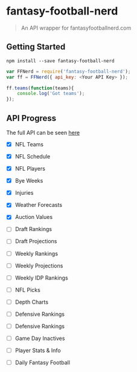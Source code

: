# fantasy-football-nerd
> An API wrapper for fantasyfootballnerd.com

## Getting Started

```shell
npm install --save fantasy-football-nerd
```

```js
var FFNerd = require('fantasy-football-nerd');
var ff = FFNerd({ api_key: <Your API Key> });

ff.teams(function(teams){
    console.log('Got teams');
});

```

## API Progress

The full API can be seen [here](http://www.fantasyfootballnerd.com/fantasy-football-api)

- [x] NFL Teams
- [x] NFL Schedule
- [x] NFL Players
- [x] Bye Weeks
- [x] Injuries
- [x] Weather Forecasts
- [x] Auction Values
- [ ] Draft Rankings
- [ ] Draft Projections
- [ ] Weekly Rankings
- [ ] Weekly Projections
- [ ] Weekly IDP Rankings
- [ ] NFL Picks
- [ ] Depth Charts
- [ ] Defensive Rankings
- [ ] Defensive Rankings
- [ ] Game Day Inactives
- [ ] Player Stats & Info
- [ ] Daily Fantasy Football


